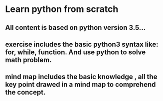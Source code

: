 # Learn python from scratch

## All content is based on python version 3.5...

## exercise includes the basic python3 syntax like: for, while, function. And use python to solve math problem.
  
## mind map includes the basic knowledge , all the key point drawed in a mind map to comprehend the concept.
